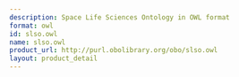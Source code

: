 ```yaml
---
description: Space Life Sciences Ontology in OWL format
format: owl
id: slso.owl
name: slso.owl
product_url: http://purl.obolibrary.org/obo/slso.owl
layout: product_detail
---
```

